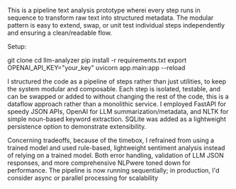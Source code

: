 This is a pipeline text analysis prototype wherei every step runs in sequence to transform raw text into structured metadata. The modular pattern is easy to extend, swap, or unit test individual steps independently and ensuring a clean/readable flow.

Setup:

git clone cd llm-analyzer pip install -r requirements.txt export OPENAI_API_KEY="your_key" uvicorn app.main:app --reload

I structured the code as a pipeline of steps rather than just utilities, to keep the system modular and composable. Each step is isolated, testable, and can be swapped or added to without changing the rest of the code, this is a dataflow approach rather than a monolithic service. I employed FastAPI for speedy JSON APIs, OpenAI for LLM summarization/metadata, and NLTK for simple noun-based keyword extraction. SQLite was added as a lightweight persistence option to demonstrate extensibility.

Concerning tradeoffs, because of the timebox, I refrained from using a trained model and used rule-based, lightweight sentiment analysis instead of relying on a trained model. Both error handling, validation of LLM JSON responses, and more comprehensive NLPwere toned down for performance. The pipeline is now running sequentially; in production, I'd consider async or parallel processing for scalability
